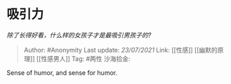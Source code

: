 # 吸引力
*除了长得好看，什么样的女孩子才是最吸引男孩子的?*

> Author: #Anonymity
> Last update: *23/07/2021*
> Link: [[性感]] [[幽默的原理]] [[性感男人]]
> Tag: #两性
> 沙海拾金:

Sense of humor, and sense for humor.
